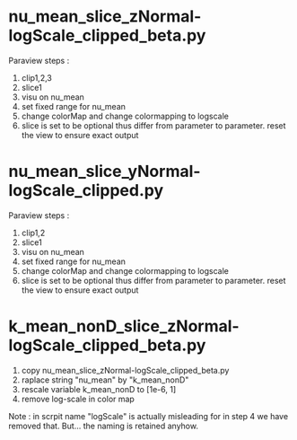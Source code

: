 
# nu_mean_slice_zNormal-logScale_clipped_beta.py

Paraview steps :   
1. clip1,2,3   
2. slice1   
3. visu on nu_mean   
4. set fixed range for nu_mean  
5. change colorMap and change colormapping to logscale   
6. slice is set to be optional thus differ from parameter to parameter. reset the view to ensure exact output

# nu_mean_slice_yNormal-logScale_clipped.py

Paraview steps :   
1. clip1,2   
2. slice1   
3. visu on nu_mean   
4. set fixed range for nu_mean  
5. change colorMap and change colormapping to logscale   
6. slice is set to be optional thus differ from parameter to parameter. reset the view to ensure exact output

# k_mean_nonD_slice_zNormal-logScale_clipped_beta.py

1. copy nu_mean_slice_zNormal-logScale_clipped_beta.py   
2. raplace string "nu_mean" by "k_mean_nonD"   
3. rescale variable k_mean_nonD to [1e-6, 1]   
4. remove log-scale in color map   

Note : in scrpit name "logScale" is actually misleading for in step 4 we have removed that. But... the naming is retained anyhow.
